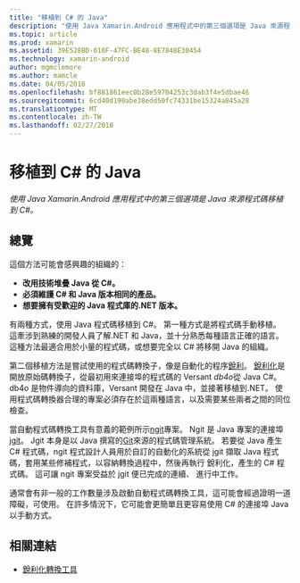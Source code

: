 ```yaml
---
title: "移植到 C# 的 Java"
description: "使用 Java Xamarin.Android 應用程式中的第三個選項是 Java 來源程式碼移植到 C#。"
ms.topic: article
ms.prod: xamarin
ms.assetid: 39E528BD-010F-47FC-BE48-8E7848E30454
ms.technology: xamarin-android
author: mgmclemore
ms.author: mamcle
ms.date: 04/05/2016
ms.openlocfilehash: bf881861eec0b28e59704253c3dab3f4e5dbae46
ms.sourcegitcommit: 6cd40d190abe38edd50fc74331be15324a845a28
ms.translationtype: MT
ms.contentlocale: zh-TW
ms.lasthandoff: 02/27/2018
---
```

# <a name="porting-java-to-c"></a>移植到 C# 的 Java

_使用 Java Xamarin.Android 應用程式中的第三個選項是 Java 來源程式碼移植到 C#。_

## <a name="overview"></a>總覽

這個方法可能會感興趣的組織的：

-  **改用技術堆疊 Java 從 C#。**
-  **必須維護 C# 和 Java 版本相同的產品。**
-  **想要擁有受歡迎的 Java 程式庫的.NET 版本。**


有兩種方式，使用 Java 程式碼移植到 C#。 第一種方式是將程式碼手動移植。 這牽涉到熟練的開發人員了解.NET 和 Java，並十分熟悉每種語言正確的語言。 這種方法最適合用於小量的程式碼，或想要完全以 C# 將移開 Java 的組織。

第二個移植方法是嘗試使用的程式碼轉換子，像是自動化的程序[銳利](https://github.com/mono/sharpen)。 [銳利化](https://github.com/mono/sharpen)是開放原始碼轉換子，從最初用來連接埠的程式碼的 Versant *db4o*從 Java C#。 db4o 是物件導向的資料庫，Versant 開發在 Java 中，並接著移植到.NET。 使用程式碼轉換器合理的專案必須存在於這兩種語言，以及需要某些兩者之間的同位檢查。

當自動程式碼轉換工具有意義的範例所示[ngit](https://github.com/mono/ngit)專案。
Ngit 是 Java 專案的連接埠[jgit](http://eclipse.org/)。
Jgit 本身是以 Java 撰寫的[Git](http://git-scm.com/)來源的程式碼管理系統。 若要從 Java 產生 C# 程式碼，ngit 程式設計人員用於自訂的自動化的系統從 jgit 擷取 Java 程式碼，套用某些修補程式，以容納轉換過程中，然後再執行 銳利化，產生的 C# 程式碼。 這可讓 ngit 專案受益於 jgit 便已完成的連續、 進行中工作。

通常會有非一般的工作數量涉及啟動自動程式碼轉換工具，這可能會經過證明一道障礙，可使用。 在許多情況下，它可能會更簡單且更容易使用 C# 的連接埠 Java 以手動方式。



## <a name="related-links"></a>相關連結

- [銳利化轉換工具](https://github.com/mono/sharpen)
